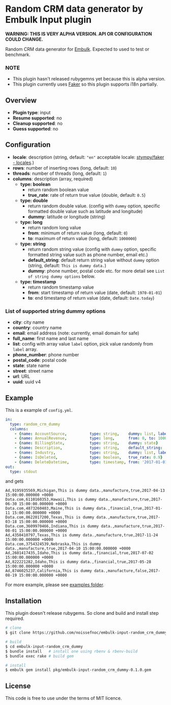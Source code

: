 # Random CRM data generator by Embulk Input plugin

**WARNING: THIS IS VERY ALPHA VERSION. API OR CONFIGURATION COULD CHANGE.**

Random CRM data generator for [Embulk](https://github.com/embulk/embulk). Expected to used to test or benchmark. 


### NOTE

- This plugin hasn't released rubygemns yet because this is alpha version.
- This plugin currently uses [Faker](https://github.com/stympy/faker) so this plugin supports i18n partially.

## Overview

- **Plugin type**: input
- **Resume supported**: no
- **Cleanup supported**: no
- **Guess supported**: no

## Configuration

- **locale**: description (string, default: `"en"` acceptable locale: [stympy/faker - locales](https://github.com/stympy/faker/tree/master/lib/locales).)
- **rows**: number of inserting rows (long, default: `10`)
- **threads**: number of threads (long, default: `1`)
- **columns**: description (array, required)
    - **type: boolean**
        - return random boolean value 
        - **true_rate**: rate of return true value (double, default: `0.5`)
    - **type: double**
        - return random double value. (config with `dummy` option, specific formatted double value such as latitude and longitude)
        - **dummy**: latitude or longitude (string)
    - **type: long**
        - return random long value
        - **from**: minimum of return value (long, default: `0`)
        - **to**: maximum of return value (long, default: `1000000`) 
    - **type: string**
        - return random string value (config with `dummy` option,  specific formatted string value such as phone number, email etc.)
        - **default_string**: default return string value without `dummy` option (string, default: `This is dummy data.`)
        - **dummy**: phone number, postal code etc. for more detail see `List of string dummy options` below.
    - **type: timestamp**
        - return random timestamp value
        - **from**: start timestamp of return value (date, default: `1970-01-01`)
        - **to**: end timestamp of return value (date, default: `Date.today`)

### List of supported string dummy options

- **city**: city name
- **country**: country name
- **email**: email address (note: currently, email domain for safe)
- **full_name**: first name and last name
- **list**: config with array value `label` option, pick value randomly from `label` array.
- **phone_number**: phone number
- **postal_code**: postal code
- **state**: state name
- **street**: street name
- **url**: URL
- **uuid**: uuid v4

## Example

This is a example of `config.yml`.

```yaml
in:
  type: random_crm_dummy
  columns:
    - {name: AccountSource,          type: string,    dummy: list, label: ['Ad', 'Data.com']}
    - {name: AnnualRevenue,          type: long,      from: 0, to: 10000000000}
    - {name: BillingState,           type: string,    dummy: state}
    - {name: Description,            type: string,    default_string: 'This is default string.'}
    - {name: Industry,               type: string,    dummy: list, label: ['manufacture', 'financial']}
    - {name: IsDeleted,              type: boolean,   true_rate: 0.9}
    - {name: DeleteDatetime,         type: timestamp, from: '2017-01-01', to: '2017-12-31'}
out:
  type: stdout
```

and gets

```
Ad,9195935569,Michigan,This is dummy data.,manufacture,true,2017-04-13 15:00:00.000000 +0000
Data.com,6110160353,Hawaii,This is dummy data.,manufacture,true,2017-06-30 15:00:00.000000 +0000
Data.com,4873260403,Maine,This is dummy data.,financial,true,2017-01-11 15:00:00.000000 +0000
Data.com,8622017200,Texas,This is dummy data.,manufacture,true,2017-03-18 15:00:00.000000 +0000
Data.com,3609970466,Indiana,This is dummy data.,manufacture,true,2017-08-01 15:00:00.000000 +0000
Ad,4350410797,Texas,This is dummy data.,manufacture,true,2017-11-24 15:00:00.000000 +0000
Data.com,3754324539,Nebraska,This is dummy data.,manufacture,true,2017-04-10 15:00:00.000000 +0000
Ad,2601417435,Idaho,This is dummy data.,financial,true,2017-07-02 15:00:00.000000 +0000
Ad,822221282,Idaho,This is dummy data.,financial,true,2017-05-28 15:00:00.000000 +0000
Ad,8746025237,California,This is dummy data.,manufacture,false,2017-08-19 15:00:00.000000 +0000
```

For more example, please see [examples folder](https://github.com/noissefnoc/embulk-input-random_crm_dummy/tree/master/examples).


## Installation

This plugin doesn't release rubygems. So clone and build and install step required.

```bash
# clone
$ git clone https://github.com/noissefnoc/embulk-input-random_crm_dummy.git

# build
$ cd embulk-input-random_crm_dummy
$ bundle install   # install one using rbenv & rbenv-build
$ bundle exec rake # build gem

# install
$ embulk gem install pkg/embulk-input-random_crm_dummy-0.1.0.gem
```

## License

This code is free to use under the terms of MIT licence. 
